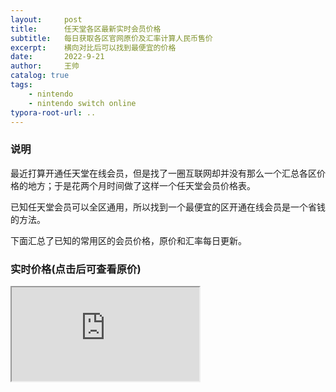 ```yaml
---
layout:     post
title:      任天堂各区最新实时会员价格
subtitle:   每日获取各区官网原价及汇率计算人民币售价
excerpt:    横向对比后可以找到最便宜的价格
date:       2022-9-21
author:     王帅
catalog: true
tags:
    - nintendo
    - nintendo switch online
typora-root-url: ..
---
```


### 说明

最近打算开通任天堂在线会员，但是找了一圈互联网却并没有那么一个汇总各区价格的地方；于是花两个月时间做了这样一个任天堂会员价格表。



已知任天堂会员可以全区通用，所以找到一个最便宜的区开通在线会员是一个省钱的方法。

下面汇总了已知的常用区的会员价格，原价和汇率每日更新。

### 实时价格(点击后可查看原价)

<iframe src="https://nsonlineprice.wangshuai.app/#/home"> </iframe>
